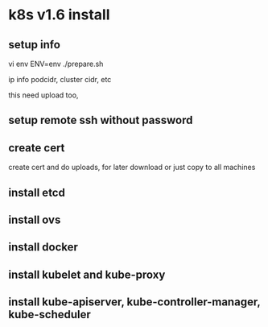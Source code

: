 # k8s v1.6 install

## setup info
vi env
ENV=env ./prepare.sh

ip info
podcidr, cluster cidr, etc

this need upload too,

## setup remote ssh without password

## create cert
create cert and do uploads, for later download
or just copy to all machines

## install etcd

## install ovs

## install docker

## install kubelet and kube-proxy

## install kube-apiserver, kube-controller-manager, kube-scheduler


